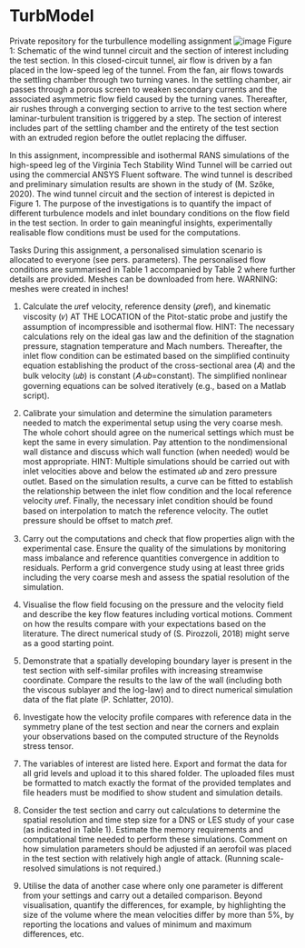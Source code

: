 # TurbModel
Private repository for the turbullence modelling assignment
![image](https://github.com/RafaelSanv/TurbModel/assets/104560399/f0071ce6-61e1-4379-bcd7-103440a2d71e)
Figure 1:  Schematic of the wind tunnel circuit and the section of interest including the test section. In this closed-circuit tunnel, air flow is driven by a fan placed in the low-speed leg of the tunnel. From the fan, air flows towards the settling chamber through two turning vanes. In the settling chamber, air passes through a porous screen to weaken secondary currents and the associated asymmetric flow field caused by the turning vanes. Thereafter, air rushes through a converging section to arrive to the test section where laminar-turbulent transition is triggered by a step. The section of interest includes part of the settling chamber and the entirety of the test section with an extruded region before the outlet replacing the diffuser.

In this assignment, incompressible and isothermal RANS simulations of the high-speed leg of the Virginia Tech Stability Wind Tunnel will be carried out using the commercial ANSYS Fluent software. The wind tunnel is described and preliminary simulation results are shown in the study of (M. Szőke, 2020). The wind tunnel circuit and the section of interest is depicted in Figure 1. The purpose of the investigations is to quantify the impact of different turbulence models and inlet boundary conditions on the flow field in the test section. In order to gain meaningful insights, experimentally realisable flow conditions must be used for the computations.

Tasks
During this assignment, a personalised simulation scenario is allocated to everyone (see pers. parameters). The personalised flow conditions are summarised in Table 1 accompanied by Table 2 where further details are provided. Meshes can be downloaded from here. WARNING: meshes were created in inches!

1. Calculate the 𝑢ref velocity, reference density (𝜌ref), and kinematic viscosity (𝜈) AT THE LOCATION of the Pitot-static probe and justify the assumption of incompressible and isothermal flow.                                                                                                                                                         HINT: The necessary calculations rely on the ideal gas law and the definition of the stagnation pressure, stagnation temperature and Mach numbers. Thereafter, the inlet flow condition can be estimated based on the simplified continuity equation establishing the product of the cross-sectional area (𝐴) and the bulk velocity (𝑢𝑏) is constant (𝐴⋅𝑢𝑏=constant). The simplified nonlinear governing equations can be solved iteratively (e.g., based on a Matlab script).

2. Calibrate your simulation and determine the simulation parameters needed to match the experimental setup using the very coarse mesh. The whole cohort should agree on the numerical settings which must be kept the same in every simulation. Pay attention to the nondimensional wall distance and discuss which wall function (when needed) would be most appropriate.                                                                                                                                                             HINT: Multiple simulations should be carried out with inlet velocities above and below the estimated 𝑢𝑏 and zero pressure outlet. Based on the simulation results, a curve can be fitted to establish the relationship between the inlet flow condition and the local reference velocity 𝑢ref.
Finally, the necessary inlet condition should be found based on interpolation to match the reference velocity. The outlet pressure should be offset to match 𝑝ref.

3. Carry out the computations and check that flow properties align with the experimental case. Ensure the quality of the simulations by monitoring mass imbalance and reference quantities convergence in addition to residuals. Perform a grid convergence study using at least three grids including the very coarse mesh and assess the spatial resolution of the simulation.

4. Visualise the flow field focusing on the pressure and the velocity field and describe the key flow features including vortical motions. Comment on how the results compare with your expectations based on the literature. The direct numerical study of (S. Pirozzoli, 2018) might serve as a good starting point.

5. Demonstrate that a spatially developing boundary layer is present in the test section with self-similar profiles with increasing streamwise coordinate. Compare the results to the law of the wall (including both the viscous sublayer and the log-law) and to direct numerical simulation data of the flat plate (P. Schlatter, 2010).

6. Investigate how the velocity profile compares with reference data in the symmetry plane of the test section and near the corners and explain your observations based on the computed structure of the Reynolds stress tensor.

7. The variables of interest are listed here. Export and format the data for all grid levels and upload it to this shared folder. The uploaded files must be formatted to match exactly the format of the provided templates and file headers must be modified to show student and simulation details.

8. Consider the test section and carry out calculations to determine the spatial resolution and time step size for a DNS or LES study of your case (as indicated in Table 1). Estimate the memory requirements and computational time needed to perform these simulations. Comment on how simulation parameters should be adjusted if an aerofoil was placed in the test section with relatively high angle of attack. (Running scale-resolved simulations is not required.)

9. Utilise the data of another case where only one parameter is different from your settings and carry out a detailed comparison. Beyond visualisation, quantify the differences, for example, by highlighting the size of the volume where the mean velocities differ by more than 5%, by reporting the locations and values of minimum and maximum differences, etc.
